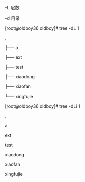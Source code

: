 -L 层数

-d 目录

\[root@oldboy36 oldboy\]\# tree -dL 1

.

├── a

├── ext

├── test

├── xiaodong

├── xiaofan

└── xingfujie

\[root@oldboy36 oldboy\]\# tree -dLi 1

.

a

ext

test

xiaodong

xiaofan

xingfujie

